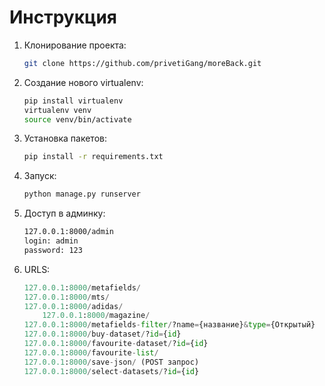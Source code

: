 # Инструкция #

1. Клонирование проекта:
	
	```bash
	git clone https://github.com/privetiGang/moreBack.git
	```

2. Создание нового virtualenv:

	```bash
	pip install virtualenv
	virtualenv venv
	source venv/bin/activate
	```
	
3. Установка пакетов:

	```bash
	pip install -r requirements.txt
	```

4. Запуск:

	```bash
	python manage.py runserver
	```
	
5. Доступ в админку:

	```bash
	127.0.0.1:8000/admin
	login: admin
	password: 123	
	```

6. URLS:

	```python
	127.0.0.1:8000/metafields/
	127.0.0.1:8000/mts/
	127.0.0.1:8000/adidas/
        127.0.0.1:8000/magazine/
	127.0.0.1:8000/metafields-filter/?name={название}&type={Открытый}
	127.0.0.1:8000/buy-dataset/?id={id}
	127.0.0.1:8000/favourite-dataset/?id={id}
	127.0.0.1:8000/favourite-list/
	127.0.0.1:8000/save-json/ (POST запрос)
	127.0.0.1:8000/select-datasets/?id={id}
	```
